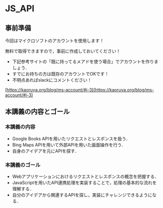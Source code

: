 # JS_API

## 事前準備

今回はマイクロソフトのアカウントを使用します！

無料で取得できますので，事前に作成しておいてください！

- 下記参考サイトの「既に持ってるメアドを使う場合」でアカウントを作りましょう．
- すでにお持ちの方は既存のアカウントでOKです！
- 不明点あればslackにコメントください！

[https://kaoruya.org/blog/ms-account/#i-3](https://kaoruya.org/blog/ms-account/#i-3)


## 本講義の内容とゴール

### 本講義の内容

- Google Books APIを用いたリクエストとレスポンスを扱う．
- Bing Maps APIを用いて外部APIを用いた画面操作を行う．
- 自身のアイデアを元にAPIを探す．

### 本講義のゴール

- Webアプリケーションにおけるリクエストとレスポンスの概念を把握する．
- JavaScriptを用いたAPI連携処理を実装することで，処理の基本的な流れを理解する．
- 自分のアイデアから関連するAPIを探し，実装にチャレンジできるようになる．

